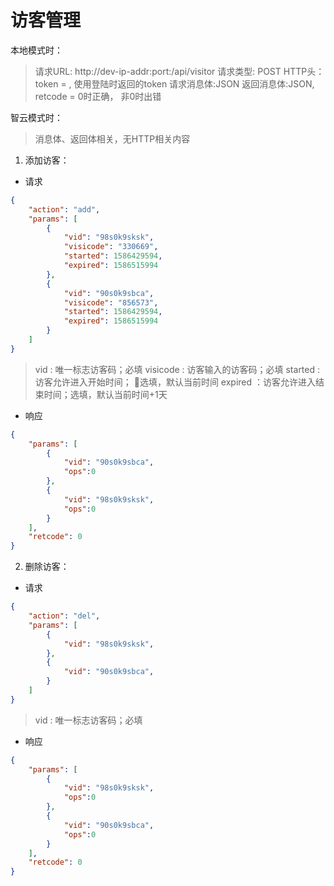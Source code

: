 # 访客管理

本地模式时：
>请求URL: http://dev-ip-addr:port:/api/visitor
>请求类型: POST
>HTTP头：token = , 使用登陆时返回的token
>请求消息体:JSON
>返回消息体:JSON, retcode = 0时正确， 非0时出错

智云模式时：
>消息体、返回体相关，无HTTP相关内容

1. 添加访客：

- 请求

```json
{
    "action": "add",
    "params": [
        {
            "vid": "98s0k9sksk",
            "visicode": "330669",
            "started": 1586429594,
            "expired": 1586515994
        },
        {
            "vid": "90s0k9sbca",
            "visicode": "856573",
            "started": 1586429594,
            "expired": 1586515994
        }
    ]
}
```

>vid : 唯一标志访客码；必填
>visicode : 访客输入的访客码；必填
>started : 访客允许进入开始时间； 选填，默认当前时间
>expired ：访客允许进入结束时间；选填，默认当前时间+1天

- 响应

```json
{
    "params": [
        {
            "vid": "90s0k9sbca",
            "ops":0
        },
        {
            "vid": "98s0k9sksk",
            "ops":0
        }
    ],
    "retcode": 0
}
```

2. 删除访客：

- 请求

```json
{
    "action": "del",
    "params": [
        {
            "vid": "98s0k9sksk",
        },
        {
            "vid": "90s0k9sbca",
        }
    ]
}
```
>vid : 唯一标志访客码；必填

- 响应

```json
{
    "params": [
        {
            "vid": "98s0k9sksk",
            "ops":0
        },
        {
            "vid": "90s0k9sbca",
            "ops":0
        }
    ],
    "retcode": 0
}
```

